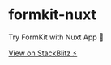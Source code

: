 # formkit-nuxt

Try FormKit with Nuxt App 🚀

[View on StackBlitz ⚡️](https://stackblitz.com/edit/formkit-nuxt)

